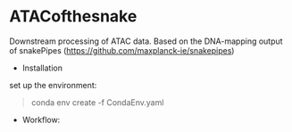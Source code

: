 # ATACofthesnake

Downstream processing of ATAC data. Based on the DNA-mapping output of snakePipes (https://github.com/maxplanck-ie/snakepipes)

  - Installation

  set up the environment:  
>  conda env create -f CondaEnv.yaml  

  - Workflow:
